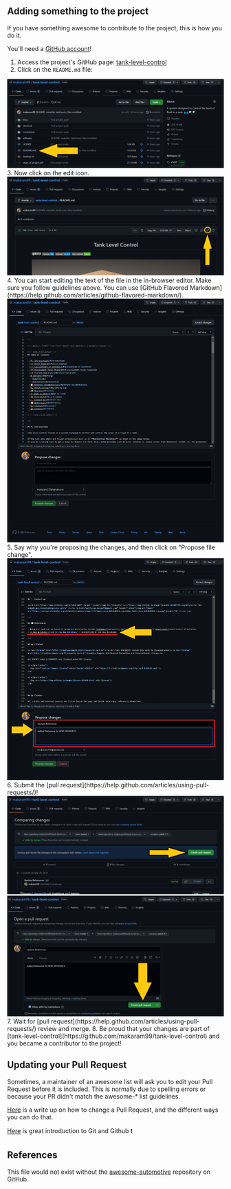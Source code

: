 ## Adding something to the project

If you have something awesome to contribute to the project, this is how you do it.

You'll need a [GitHub account](https://github.com/join)!

1. Access the project's GitHub page: [tank-level-control](https://github.com/makaram99/tank-level-control)
2. Click on the `README.md` file: 
<img src="docs/contribution/step_00.png" />
3. Now click on the edit icon. 
<img src="docs/contribution/step_01.png" />
4. You can start editing the text of the file in the in-browser editor. Make sure you follow guidelines above. You can use [GitHub Flavored Markdown](https://help.github.com/articles/github-flavored-markdown/). 
<img src="docs/contribution/step_02.png" />
5. Say why you're proposing the changes, and then click on "Propose file change". 
<img src="docs/contribution/step_03.png" />
6. Submit the [pull request](https://help.github.com/articles/using-pull-requests/)!
<img src="docs/contribution/step_04.png" />
<img src="docs/contribution/step_05.png" />
7. Wait for [pull request](https://help.github.com/articles/using-pull-requests/) review and merge.
8. Be proud that your changes are part of [tank-level-control](https://github.com/makaram99/tank-level-control) and you became a contributor to the project!

## Updating your Pull Request

Sometimes, a maintainer of an awesome list will ask you to edit your Pull Request before it is included. This is normally due to spelling errors or because your PR didn't match the awesome-* list guidelines.

[Here](https://github.com/RichardLitt/knowledge/blob/master/github/amending-a-commit-guide.md) is a write up on how to change a Pull Request, and the different ways you can do that.

[Here](https://www.youtube.com/playlist?list=PLoynTxuTLXaD8Hz_mLhYicC5BmpBwgSiK) is great introduction to Git and Github :heavy_exclamation_mark:

## References

This file would not exist without the [awesome-automotive](https://github.com/Marcin214/awesome-automotive) repository on GitHub.
